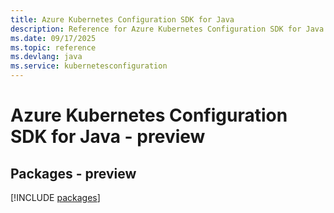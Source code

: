 ```yaml
---
title: Azure Kubernetes Configuration SDK for Java
description: Reference for Azure Kubernetes Configuration SDK for Java
ms.date: 09/17/2025
ms.topic: reference
ms.devlang: java
ms.service: kubernetesconfiguration
---
```

# Azure Kubernetes Configuration SDK for Java - preview
## Packages - preview
[!INCLUDE [packages](kubernetes-configuration-index.md)]